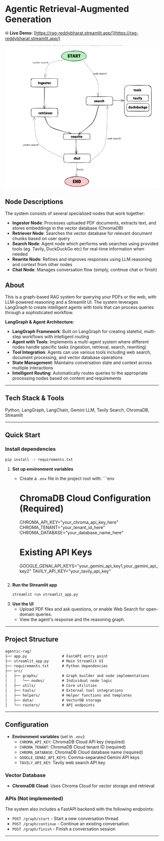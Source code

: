 # Agentic Retrieval-Augmented Generation

🌐 **Live Demo**: [https://rag-reddybharat.streamlit.app/](https://rag-reddybharat.streamlit.app/)

![RAG Flow](rag-graph.png)

## Node Descriptions

The system consists of several specialized nodes that work together:

- **Ingestor Node**: Processes uploaded PDF documents, extracts text, and stores embeddings in the vector database (ChromaDB)
- **Retriever Node**: Searches the vector database for relevant document chunks based on user query
- **Search Node**: Agent node which performs web searches using provided tools (eg. Tavily, DuckDuckGo etc) for real-time information when needed
- **Rewrite Node**: Refines and improves responses using LLM reasoning and context from other nodes
- **Chat Node**: Manages conversation flow (simply, continue chat or finish)

## About

This is a graph-based RAG system for querying your PDFs or the web, with LLM-powered reasoning and a Streamlit UI. The system leverages LangGraph to create intelligent agents with tools that can process queries through a sophisticated workflow.

**LangGraph & Agent Architecture:**
- **LangGraph Framework**: Built on LangGraph for creating stateful, multi-step workflows with intelligent routing
- **Agent with Tools**: Implements a multi-agent system where different nodes handle specific tasks (ingestion, retrieval, search, rewriting)
- **Tool Integration**: Agents can use various tools including web search, document processing, and vector database operations
- **State Management**: Maintains conversation state and context across multiple interactions
- **Intelligent Routing**: Automatically routes queries to the appropriate processing nodes based on content and requirements

---

## Tech Stack & Tools

Python, LangGraph, LangChain, Gemini LLM, Tavily Search, ChromaDB, Streamlit

---

## Quick Start

### Install dependencies
```bash
pip install -r requirements.txt
```

1. **Set up environment variables**
   - Create a `.env` file in the project root with:
           ```env
      # ChromaDB Cloud Configuration (Required)
      CHROMA_API_KEY="your_chroma_api_key_here"
      CHROMA_TENANT="your_tenant_id_here"
      CHROMA_DATABASE="your_database_name_here"
      
      # Existing API Keys
      GOOGLE_GENAI_API_KEYS="your_gemini_api_key1,your_gemini_api_key2"
      TAVILY_API_KEY="your_tavily_api_key"
      ```
2. **Run the Streamlit app**
   ```bash
   streamlit run streamlit_app.py
   ```
3. **Use the UI**
   - Upload PDF files and ask questions, or enable Web Search for open-domain queries.
   - View the agent's response and the reasoning graph.

---

## Project Structure

```
agentic-rag/
├── app.py                # FastAPI entry point
├── streamlit_app.py      # Main Streamlit UI
├── requirements.txt      # Python dependencies
├── src/
│   ├── graphs/           # Graph builder and node implementations
│   │   └── nodes/        # Individual node logic
│   ├── utils/            # Core utilities
│   ├── tools/            # External tool integrations
│   ├── helpers/          # Helper functions and templates
│   ├── data/             # VectorDB storage
│   └── routers/          # API endpoints
```

---

## Configuration

- **Environment variables** (set in `.env`):
  - `CHROMA_API_KEY`: ChromaDB Cloud API key (required)
  - `CHROMA_TENANT`: ChromaDB Cloud tenant ID (required)
  - `CHROMA_DATABASE`: ChromaDB Cloud database name (required)
  - `GOOGLE_GENAI_API_KEYS`: Comma-separated Gemini API keys
  - `TAVILY_API_KEY`: Tavily web search API key

### Vector Database
- **ChromaDB Cloud**: Uses Chroma Cloud for vector storage and retrieval


### APIs (Not implemented)
The system also includes a FastAPI backend with the following endpoints:
- `POST /graph/start` - Start a new conversation thread
- `POST /graph/continue` - Continue an existing conversation
- `POST /graph/finish` - Finish a conversation session

---